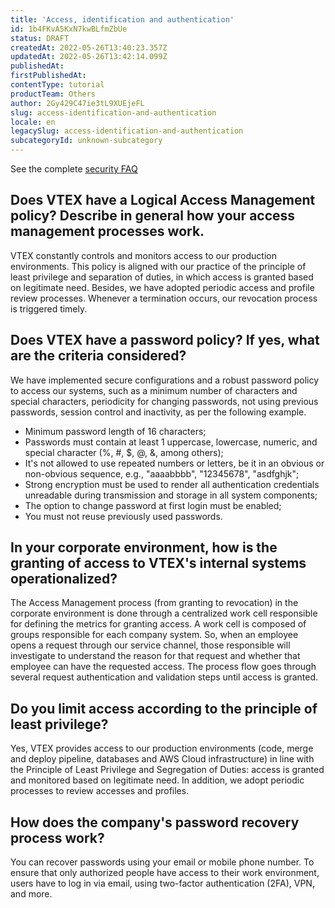 ```yaml
---
title: 'Access, identification and authentication'
id: 1b4FKvA5KxN7kwBLfmZbUe
status: DRAFT
createdAt: 2022-05-26T13:40:23.357Z
updatedAt: 2022-05-26T13:42:14.099Z
publishedAt: 
firstPublishedAt: 
contentType: tutorial
productTeam: Others
author: 2Gy429C47ie3tL9XUEjeFL
slug: access-identification-and-authentication
locale: en
legacySlug: access-identification-and-authentication
subcategoryId: unknown-subcategory
---
```


See the complete [security FAQ]()
## Does VTEX have a Logical Access Management policy? Describe in general how your access management processes work.

VTEX constantly controls and monitors access to our production environments. 
This policy is aligned with our practice of the principle of least privilege and separation of duties, in which access is granted based on legitimate need. Besides, we have adopted periodic access and profile review processes. 
Whenever a termination occurs, our revocation process is triggered timely. 

## Does VTEX have a password policy? If yes, what are the criteria considered?

We have implemented secure configurations and a robust password policy to access our systems, such as a minimum number of characters and special characters, periodicity for changing passwords, not using previous passwords, session control and inactivity, as per the following example. 
- Minimum password length of 16 characters;
- Passwords must contain at least 1 uppercase, lowercase, numeric, and special character (%, #, $, @, &, among others);
- It's not allowed to use repeated numbers or letters, be it in an obvious or non-obvious sequence, e.g., "aaaabbbb", "12345678", "asdfghjk";
- Strong encryption must be used to render all authentication credentials unreadable during transmission and storage in all system components;
- The option to change password at first login must be enabled;
- You must not reuse previously used passwords.

## In your corporate environment, how is the granting of access to VTEX's internal systems operationalized?

The Access Management process (from granting to revocation) in the corporate environment is done through a centralized work cell responsible for defining the metrics for granting access. A work cell is composed of groups responsible for each company system. So, when an employee opens a request through our service channel, those responsible will investigate to understand the reason for that request and whether that employee can have the requested access. The process flow goes through several request authentication and validation steps until access is granted. 

## Do you limit access according to the principle of least privilege?

Yes, VTEX provides access to our production environments (code, merge and deploy pipeline, databases and AWS Cloud infrastructure) in line with the Principle of Least Privilege and Segregation of Duties: access is granted and monitored based on legitimate need. In addition, we adopt periodic processes to review accesses and profiles.

## How does the company's password recovery process work?

You can recover passwords using your email or mobile phone number. To ensure that only authorized people have access to their work environment, users have to log in via email, using two-factor authentication (2FA), VPN, and more.

